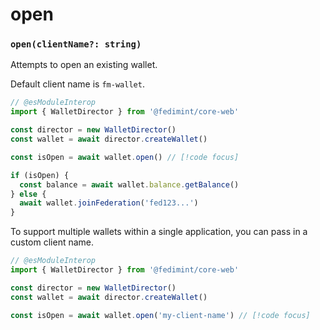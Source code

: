 # open

### `open(clientName?: string)`

Attempts to open an existing wallet.

Default client name is `fm-wallet`.

```ts twoslash
// @esModuleInterop
import { WalletDirector } from '@fedimint/core-web'

const director = new WalletDirector()
const wallet = await director.createWallet()

const isOpen = await wallet.open() // [!code focus]

if (isOpen) {
  const balance = await wallet.balance.getBalance()
} else {
  await wallet.joinFederation('fed123...')
}
```

To support multiple wallets within a single application, you can pass in a custom client name.

```ts twoslash
// @esModuleInterop
import { WalletDirector } from '@fedimint/core-web'

const director = new WalletDirector()
const wallet = await director.createWallet()

const isOpen = await wallet.open('my-client-name') // [!code focus]
```
